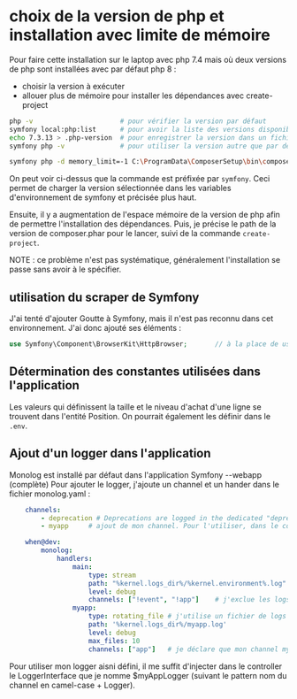 # choix de la version de php et installation avec limite de mémoire

Pour faire cette installation sur le laptop avec php 7.4 mais où deux versions de php sont installées avec par défaut php 8 :
- choisir la version à exécuter
- allouer plus de mémoire pour installer les dépendances avec create-project

```bash
php -v                      # pour vérifier la version par défaut
symfony local:php:list      # pour avoir la liste des versions disponibles et la version utilisée par symfony (variable d'env)
echo 7.3.13 > .php-version  # pour enregistrer la version dans un fichier (qui doit se trouver dans le répertoire courant)
symfony php -v              # pour utiliser la version autre que par défaut (celle conservée comme variable d'env par cmd symfony)

symfony php -d memory_limit=-1 C:\ProgramData\ComposerSetup\bin\composer.phar create-project symfony/website-skeleton webtrader
```

On peut voir ci-dessus que la commande est préfixée par `symfony`.
Ceci permet de charger la version sélectionnée dans les variables d'environnement de symfony et précisée plus haut.

Ensuite, il y a augmentation de l'espace mémoire de la version de php afin de permettre l'installation des dépendances.
Puis, je précise le path de la version de composer.phar pour le lancer, suivi de la commande `create-project`.

NOTE : ce problème n'est pas systématique, généralement l'installation se passe sans avoir à le spécifier.

## utilisation du scraper de Symfony

J'ai tenté d'ajouter Goutte à Symfony, mais il n'est pas reconnu dans cet environnement.
J'ai donc ajouté ses éléments :

```php
use Symfony\Component\BrowserKit\HttpBrowser;       // à la place de use Goutte\Client;
```

## Détermination des constantes utilisées dans l'application

Les valeurs qui définissent la taille et le niveau d'achat d'une ligne se trouvent dans l'entité Position. On pourrait également les définir dans le `.env`.

## Ajout d'un logger dans l'application

Monolog est installé par défaut dans l'application Symfony --webapp (complète)
Pour ajouter le logger, j'ajoute un channel et un hander dans le fichier monolog.yaml :

```yaml
    channels:
        - deprecation # Deprecations are logged in the dedicated "deprecation" channel when it exists
        - myapp     # ajout de mon channel. Pour l'utiliser, dans le controller il suffit d'appeler le logger $myAppLogger

    when@dev:
        monolog:
            handlers:
                main:
                    type: stream
                    path: "%kernel.logs_dir%/%kernel.environment%.log"
                    level: debug
                    channels: ["!event", "!app"]    # j'exclue les logs du channel app du fichier de logs principal (évite les doublons)
                myapp:
                    type: rotating_file # j'utilise un fichier de logs rotatif : il sera nommé donc nommé myapp<yyyy-mm--dd>
                    path: '%kernel.logs_dir%/myapp.log'
                    level: debug
                    max_files: 10
                    channels: ["app"]   # je déclare que mon channel myapp récupère uniquement les logs du channel app (l'applicatif)
```

Pour utiliser mon logger aisni défini, il me suffit d'injecter dans le controller le LoggerInterface que je nomme $myAppLogger (suivant le pattern nom du channel en camel-case + Logger).